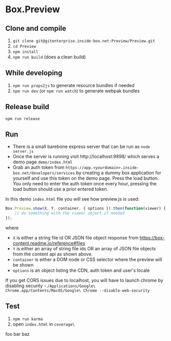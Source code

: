 Box.Preview
============

Clone and compile
-----------------
1. `git clone git@gitenterprise.inside-box.net:Preview/Preview.git`
2. `cd Preview`
3. `npm install`
4. `npm run build` (does a clean build)
 
While developing
----------------
1. `npm run props2js` to generate resource bundles if needed
2. `npm run dev` (or `npm run watch`) to generate webpak bundles

Release build
--------------
`npm run release`

Run
---
* There is a small barebone express server that can be run as `node server.js`
* Once the server is running visit http://localhost:9898/ which serves a demo page `demo/index.html`
* Grab an auth token from `https://app.<yourdomain>.inside-box.net/developers/services` by creating a dummy box application for yourself and use this token on the demo page. Press the load button. You only need to enter the auth token once every hour, pressing the load button should use a prior entered token.

In this demo `index.html` file you will see how preview.js is used:

```javascript
Box.Preview.show(X, Y, container, { options }).then(function(viewer) {
    // do something with the viewer object if needed
});
```

where
* `X` is either a string file id OR JSON file object response from https://box-content.readme.io/reference#files
* `Y` is either an array of string file ids OR an array of JSON file objects from the content api as shown above.
* `container` is either a DOM node or CSS selector where the preview will be shown
* `options` is an object listing the CDN, auth token and user's locale

If you get CORS issues due to localhost, you will have to launch chrome by disabling security -
`/Applications/Google\ Chrome.app/Contents/MacOS/Google\ Chrome --disable-web-security`

Test
----

1. `npm run karma`
2. open `index.html` in `coverage\`

foo bar baz

